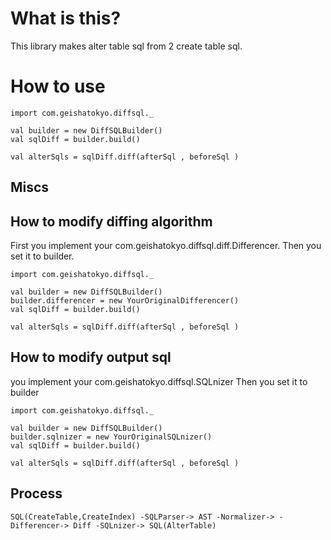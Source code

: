 # What is this?

This library makes alter table sql from 2 create table sql.



# How to use

    import com.geishatokyo.diffsql._

    val builder = new DiffSQLBuilder()
    val sqlDiff = builder.build()

    val alterSqls = sqlDiff.diff(afterSql , beforeSql )


## Miscs

## How to modify diffing algorithm

First you implement your com.geishatokyo.diffsql.diff.Differencer.
Then you set it to builder.

    import com.geishatokyo.diffsql._

    val builder = new DiffSQLBuilder()
    builder.differencer = new YourOriginalDifferencer()
    val sqlDiff = builder.build()

    val alterSqls = sqlDiff.diff(afterSql , beforeSql )

## How to modify output sql

you implement your com.geishatokyo.diffsql.SQLnizer
Then you set it to builder

    import com.geishatokyo.diffsql._

    val builder = new DiffSQLBuilder()
    builder.sqlnizer = new YourOriginalSQLnizer()
    val sqlDiff = builder.build()

    val alterSqls = sqlDiff.diff(afterSql , beforeSql )


## Process

    SQL(CreateTable,CreateIndex) -SQLParser-> AST -Normalizer-> -Differencer-> Diff -SQLnizer-> SQL(AlterTable)




